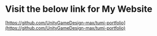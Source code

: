 # Visit the below link for My Website
[https://github.com/UnityGameDesign-max/tumi-portfolio](https://github.com/UnityGameDesign-max/tumi-portfolio)